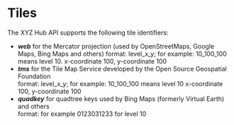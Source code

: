 # Tiles

The XYZ Hub API supports the following tile identifiers:

* ***web*** for the Mercator projection (used by OpenStreetMaps, Google Maps, Bing Maps and others)
  format: level_x_y; for example: 10_100_100 means level 10. x-coordinate 100, y-coordinate 100
* ***tms*** for the Tile Map Service developed by the Open Source Geospatial Foundation  
format: level_x_y; for example: 10_100_100 means level 10 x-coordinate 100, y-coordinate 100
* ***quadkey*** for quadtree keys used by Bing Maps (formerly Virtual Earth) and others  
format: for example 0123031233 for level 10
